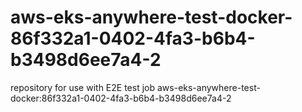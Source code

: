 # aws-eks-anywhere-test-docker-86f332a1-0402-4fa3-b6b4-b3498d6ee7a4-2
repository for use with E2E test job aws-eks-anywhere-test-docker:86f332a1-0402-4fa3-b6b4-b3498d6ee7a4-2
